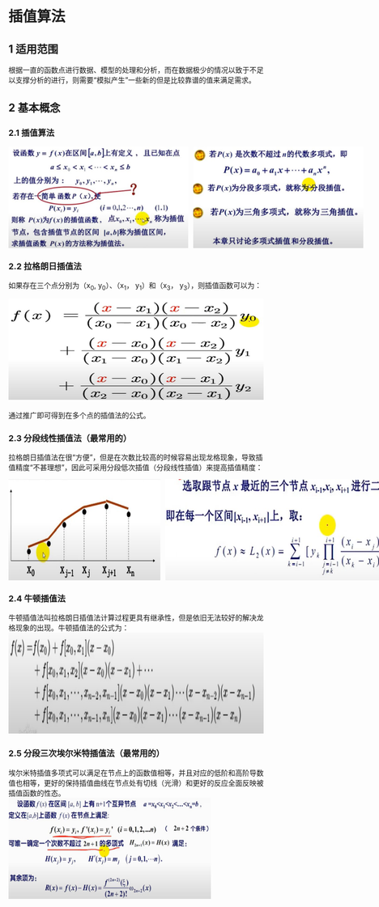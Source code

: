 # 插值算法
## 1 适用范围
根据一直的函数点进行数据、模型的处理和分析，而在数据极少的情况以致于不足以支撑分析的进行，则需要“模拟产生”一些新的但是比较靠谱的值来满足需求。
## 2 基本概念
### 2.1 插值算法
<div style="display:flex;">
    <img src="https://github.com/StrayerSQH/Learning/blob/main/%E6%95%B0%E5%AD%A6%E5%BB%BA%E6%A8%A1/%E6%8F%92%E5%80%BC%E6%B3%95/%E5%9B%BE%E7%89%87/%E5%B1%8F%E5%B9%95%E6%88%AA%E5%9B%BE%202024-08-26%20160552.png" width="400" height="200" style="margin-right:10px;">
    <img src="https://github.com/StrayerSQH/Learning/blob/main/%E6%95%B0%E5%AD%A6%E5%BB%BA%E6%A8%A1/%E6%8F%92%E5%80%BC%E6%B3%95/%E5%9B%BE%E7%89%87/%E5%B1%8F%E5%B9%95%E6%88%AA%E5%9B%BE%202024-08-26%20161521.jpg" width="400" height="200">
</div>

### 2.2 拉格朗日插值法
如果存在三个点分别为（x<sub>0</sub>, y<sub>0</sub>）、（x<sub>1</sub>， y<sub>1</sub>）和（x<sub>3</sub>， y<sub>3</sub>），则插值函数可以为：
<center> <img src="https://github.com/StrayerSQH/Learning/blob/main/%E6%95%B0%E5%AD%A6%E5%BB%BA%E6%A8%A1/%E6%8F%92%E5%80%BC%E6%B3%95/%E5%9B%BE%E7%89%87/%E5%B1%8F%E5%B9%95%E6%88%AA%E5%9B%BE%202024-08-26%20162541.jpg" width="600" height="200" style="margin-right:10px;"></center><br>
通过推广即可得到在多个点的插值法的公式。<br>

### 2.3 分段线性插值法（最常用的）
拉格朗日插值法在很“方便”，但是在次数比较高的时候容易出现龙格现象，导致插值精度“不甚理想”，因此可采用分段低次插值（分段线性插值）来提高插值精度：<br>
<div style="display:flex;">
    <img src="https://github.com/StrayerSQH/Learning/blob/main/%E6%95%B0%E5%AD%A6%E5%BB%BA%E6%A8%A1/%E6%8F%92%E5%80%BC%E6%B3%95/%E5%9B%BE%E7%89%87/%E5%B1%8F%E5%B9%95%E6%88%AA%E5%9B%BE%202024-08-26%20163504.jpg" width="300" height="200" style="margin-right:10px;">
    <img src="https://github.com/StrayerSQH/Learning/blob/main/%E6%95%B0%E5%AD%A6%E5%BB%BA%E6%A8%A1/%E6%8F%92%E5%80%BC%E6%B3%95/%E5%9B%BE%E7%89%87/%E5%B1%8F%E5%B9%95%E6%88%AA%E5%9B%BE%202024-08-26%20163308.jpg" width="500" height="200">
</div>

### 2.4 牛顿插值法
牛顿插值法叫拉格朗日插值法计算过程更具有继承性，但是依旧无法较好的解决龙格现象的出现。牛顿插值法的公式为：
 <img src="https://github.com/StrayerSQH/Learning/blob/main/%E6%95%B0%E5%AD%A6%E5%BB%BA%E6%A8%A1/%E6%8F%92%E5%80%BC%E6%B3%95/%E5%9B%BE%E7%89%87/%E5%B1%8F%E5%B9%95%E6%88%AA%E5%9B%BE%202024-08-26%20163734.jpg" width="800" height="200" style="margin-right:10px;">

 ### 2.5 分段三次埃尔米特插值法（最常用的）
 埃尔米特插值多项式可以满足在节点上的函数值相等，并且对应的低阶和高阶导数值也相等，更好的保持插值曲线在节点处有切线（光滑）和更好的反应全面反映被插值函数的性态。<br>
 <img src="https://github.com/StrayerSQH/Learning/blob/main/%E6%95%B0%E5%AD%A6%E5%BB%BA%E6%A8%A1/%E6%8F%92%E5%80%BC%E6%B3%95/%E5%9B%BE%E7%89%87/%E5%B1%8F%E5%B9%95%E6%88%AA%E5%9B%BE%202024-08-26%20164210.jpg" width="400" height="200" style="margin-right:10px;">
